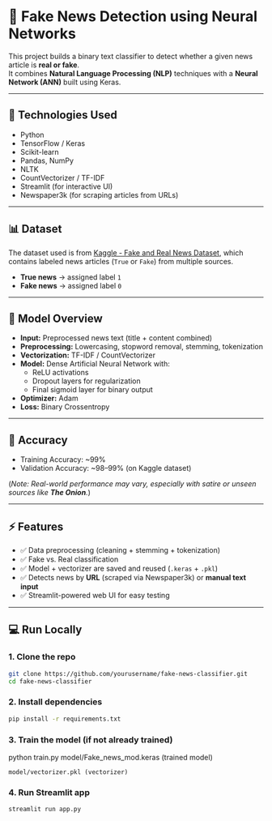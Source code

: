 # 📰 Fake News Detection using Neural Networks

This project builds a binary text classifier to detect whether a given news article is **real or fake**.  
It combines **Natural Language Processing (NLP)** techniques with a **Neural Network (ANN)** built using Keras.

---

## 🔧 Technologies Used
- Python
- TensorFlow / Keras
- Scikit-learn
- Pandas, NumPy
- NLTK
- CountVectorizer / TF-IDF
- Streamlit (for interactive UI)
- Newspaper3k (for scraping articles from URLs)

---

## 📊 Dataset
The dataset used is from [Kaggle - Fake and Real News Dataset](https://www.kaggle.com/clmentbisaillon/fake-and-real-news-dataset), which contains labeled news articles (`True` or `Fake`) from multiple sources.  

- **True news** → assigned label `1`  
- **Fake news** → assigned label `0`

---

## 🧠 Model Overview
- **Input:** Preprocessed news text (title + content combined)  
- **Preprocessing:** Lowercasing, stopword removal, stemming, tokenization  
- **Vectorization:** TF-IDF / CountVectorizer  
- **Model:** Dense Artificial Neural Network with:
  - ReLU activations  
  - Dropout layers for regularization  
  - Final sigmoid layer for binary output  
- **Optimizer:** Adam  
- **Loss:** Binary Crossentropy  

---

## 🎯 Accuracy
- Training Accuracy: ~99%  
- Validation Accuracy: ~98–99% (on Kaggle dataset)  

(*Note: Real-world performance may vary, especially with satire or unseen sources like **The Onion**.*)

---

## ⚡ Features
- ✅ Data preprocessing (cleaning + stemming + tokenization)  
- ✅ Fake vs. Real classification  
- ✅ Model + vectorizer are saved and reused (`.keras` + `.pkl`)  
- ✅ Detects news by **URL** (scraped via Newspaper3k) or **manual text input**  
- ✅ Streamlit-powered web UI for easy testing  

---

## 💻 Run Locally

### 1. Clone the repo
```bash
git clone https://github.com/yourusername/fake-news-classifier.git
cd fake-news-classifier
```
### 2. Install dependencies
```bash
pip install -r requirements.txt
```
### 3. Train the model (if not already trained)

python train.py
    model/Fake_news_mod.keras (trained model)

    model/vectorizer.pkl (vectorizer)

### 4. Run Streamlit app
```bash
streamlit run app.py